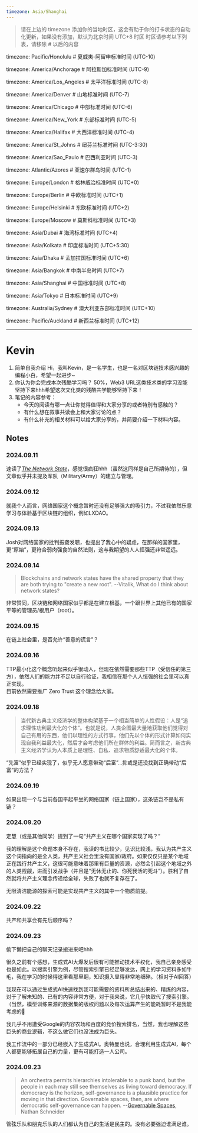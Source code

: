 ```yaml
---
timezone: Asia/Shanghai
---
```


> 请在上边的 timezone 添加你的当地时区，这会有助于你的打卡状态的自动化更新，如果没有添加，默认为北京时间 UTC+8 时区
> 时区请参考以下列表，请移除 # 以后的内容

timezone: Pacific/Honolulu # 夏威夷-阿留申标准时间 (UTC-10)

timezone: America/Anchorage # 阿拉斯加标准时间 (UTC-9)

timezone: America/Los_Angeles # 太平洋标准时间 (UTC-8)

timezone: America/Denver # 山地标准时间 (UTC-7)

timezone: America/Chicago # 中部标准时间 (UTC-6)

timezone: America/New_York # 东部标准时间 (UTC-5)

timezone: America/Halifax # 大西洋标准时间 (UTC-4)

timezone: America/St_Johns # 纽芬兰标准时间 (UTC-3:30)

timezone: America/Sao_Paulo # 巴西利亚时间 (UTC-3)

timezone: Atlantic/Azores # 亚速尔群岛时间 (UTC-1)

timezone: Europe/London # 格林威治标准时间 (UTC+0)

timezone: Europe/Berlin # 中欧标准时间 (UTC+1)

timezone: Europe/Helsinki # 东欧标准时间 (UTC+2)

timezone: Europe/Moscow # 莫斯科标准时间 (UTC+3)

timezone: Asia/Dubai # 海湾标准时间 (UTC+4)

timezone: Asia/Kolkata # 印度标准时间 (UTC+5:30)

timezone: Asia/Dhaka # 孟加拉国标准时间 (UTC+6)

timezone: Asia/Bangkok # 中南半岛时间 (UTC+7)

timezone: Asia/Shanghai # 中国标准时间 (UTC+8)

timezone: Asia/Tokyo # 日本标准时间 (UTC+9)

timezone: Australia/Sydney # 澳大利亚东部标准时间 (UTC+10)

timezone: Pacific/Auckland # 新西兰标准时间 (UTC+12)

---

# Kevin

1. 简单自我介绍
   Hi，我叫Kevin，是一名学生，也是一名对区块链技术感兴趣的编程小白，希望一起进步~
3. 你认为你会完成本次残酷学习吗？
   50%，Web3 URL这类技术类的学习没能坚持下来hhh希望这次文化类的残酷共学能够坚持下来！
5. 笔记的内容参考：
   - 今天的阅读有哪一点让你觉得值得和大家分享的或者特别有感触的？
   - 有什么想在叙事共读会上和大家讨论的点？
   - 有什么补充的相关材料可以给大家分享的，并简要介绍一下材料内容。

## Notes

<!-- Content_START -->

### 2024.09.11

速读了[*The Network State*](https://thenetworkstate.com/)，感觉很疯狂hhh（虽然这同样是自己所期待的），但文章似乎并未提及军队（Military/Army）的建立与管理。

### 2024.09.12

就我个人而言，网络国家这个概念暂时还没有足够强大的吸引力，不过我依然乐意学习与体验基于区块链的组织，例如LXDAO。

### 2024.09.13

Josh对网络国家的批判振聋发聩，也提出了我心中的疑虑，在那样的国家里，更“原始”，更符合弱肉强食的自然法则，这与我期望的人人恒强还非常遥远。

### 2024.09.14

 > Blockchains and network states have the shared property that they are both trying to "create a new root". --Vitalik, What do I think about network states?

非常赞同，区块链和网络国家似乎都是在建立根基，一个跟世界上其他已有的国家平等的管理员/根用户（root）。

### 2024.09.15

在链上社会里，是否允许“善意的谎言”？

### 2024.09.16

TTP最小化这个概念听起来似乎很动人，但现在依然需要那些TTP（受信任的第三方），依然人们的能力并不足以自行验证，我相信在那个人人恒强的社会里可以真正实现。  
目前依然需要推广 Zero Trust 这个理念给大家。

### 2024.09.18

> 当代新古典主义经济学的整体构架基于一个相当简单的人性假设：人是“追求理性功利最大化的个体”​。也就是说，人类企图最大量地获取他们觉得对自己有用的东西，他们以理性的方式行事，他们先以个体的形式计算如何实现自我利益最大化，然后才会考虑他们所在群体的利益。简而言之，新古典主义经济学认为人本质上是理性、自私、追求物质舒适最大化的个体。

“先富”似乎已经实现了，似乎无人愿意带动“后富”...抑或是还没找到正确带动“后富”的方法？

### 2024.09.19

如果出现一个与当前各国平起平坐的网络国家（链上国家），这条链岂不是私有链？

### 2024.09.20

定慧（或是其他同学）提到了一句“共产主义在哪个国家实现了吗？”

我的理解是这个命题本身不存在，我读的书比较少，见识比较浅，我认为共产主义这个词指向的是全人类，共产主义社会里没有国家/政府。如果仅仅只是某个地域正在践行共产主义，这很可能意味着那里有巨量的资源，必然会引起这个地域之外的人类觊觎，进而引发战争（并且是“无休无止的、你死我活的死斗”）。胜利了自然就将共产主义理念传递给全球，失败了也就不复存在了。  

无限清洁能源的探索可能是实现共产主义的其中一个物质前提。

### 2024.09.22

共产和共享会有先后顺序吗？

### 2024.09.23

偷下懒把自己的聊天记录搬进来吧hhh

很久之前有个感想，生成式AI大爆发后很有可能推动技术平权化，我自己亲身感受也是如此。以搜索引擎为例，尽管搜索引擎已经足够发达，网上的学习资料多如牛毛，我在学习的时候得这里看那里翻，知识摄入显得非常地细碎。（相对于AI回答）

我现在可以通过生成式AI快速找到我可能需要的资料所总结出来的、精炼的内容，对于了解未知的、已有的内容非常方便，对于我来说，它几乎快取代了搜索引擎。（当然，模型训练来源的数据集的版权问题以及每次运算产生的能耗暂时不是我能考虑的🌚

我几乎不用遭受Google的内容农场和百度的竞价搜索排名，当然，我也理解这些巨头的商业逻辑，不这么做它们也没法成为巨头。

我工作流中的一部分已经嵌入了生成式AI。奥特曼也说，合理利用生成式AI，每个人都更能够拓展自己的力量，更有可能打造一人公司。

### 2024.09.23

> An orchestra permits hierarchies intolerable to a punk band, but the people in each may still see themselves as living toward democracy. If democracy is the horizon, self-governance is a plausible practice for moving in that direction. Governable spaces, then, are where democratic self-governance can happen. --[Governable Spaces](https://luminosoa.org/site/books/10.1525/luminos.181/read/?loc=007.xhtml), Nathan Schneider

管弦乐队和朋克乐队的人们都认为自己的生活是民主的。没有必要强迫谁满足谁。




<!-- Content_END -->
